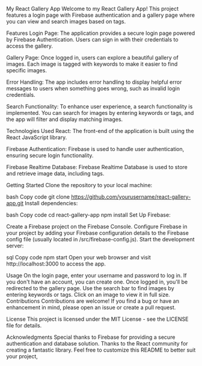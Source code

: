 My React Gallery App
Welcome to my React Gallery App! This project features a login page with Firebase authentication and a gallery page where you can view and search images based on tags.

Features
Login Page: The application provides a secure login page powered by Firebase Authentication. Users can sign in with their credentials to access the gallery.

Gallery Page: Once logged in, users can explore a beautiful gallery of images. Each image is tagged with keywords to make it easier to find specific images.

Error Handling: The app includes error handling to display helpful error messages to users when something goes wrong, such as invalid login credentials.

Search Functionality: To enhance user experience, a search functionality is implemented. You can search for images by entering keywords or tags, and the app will filter and display matching images.

Technologies Used
React: The front-end of the application is built using the React JavaScript library.

Firebase Authentication: Firebase is used to handle user authentication, ensuring secure login functionality.

Firebase Realtime Database: Firebase Realtime Database is used to store and retrieve image data, including tags.

Getting Started
Clone the repository to your local machine:

bash
Copy code
git clone https://github.com/yourusername/react-gallery-app.git
Install dependencies:

bash
Copy code
cd react-gallery-app
npm install
Set Up Firebase:

Create a Firebase project on the Firebase Console.
Configure Firebase in your project by adding your Firebase configuration details to the Firebase config file (usually located in /src/firebase-config.js).
Start the development server:

sql
Copy code
npm start
Open your web browser and visit http://localhost:3000 to access the app.

Usage
On the login page, enter your username and password to log in. If you don't have an account, you can create one.
Once logged in, you'll be redirected to the gallery page.
Use the search bar to find images by entering keywords or tags.
Click on an image to view it in full size.
Contributions
Contributions are welcome! If you find a bug or have an enhancement in mind, please open an issue or create a pull request.

License
This project is licensed under the MIT License - see the LICENSE file for details.

Acknowledgments
Special thanks to Firebase for providing a secure authentication and database solution.
Thanks to the React community for creating a fantastic library.
Feel free to customize this README to better suit your project,



